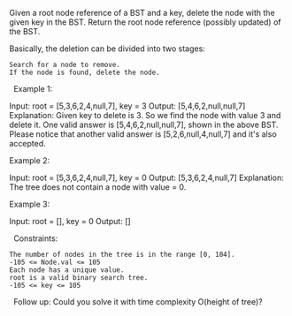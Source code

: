 Given a root node reference of a BST and a key, delete the node with the given key in the BST. Return the root node reference (possibly updated) of the BST.

Basically, the deletion can be divided into two stages:


	Search for a node to remove.
	If the node is found, delete the node.


 
Example 1:

Input: root = [5,3,6,2,4,null,7], key = 3
Output: [5,4,6,2,null,null,7]
Explanation: Given key to delete is 3. So we find the node with value 3 and delete it.
One valid answer is [5,4,6,2,null,null,7], shown in the above BST.
Please notice that another valid answer is [5,2,6,null,4,null,7] and it's also accepted.



Example 2:

Input: root = [5,3,6,2,4,null,7], key = 0
Output: [5,3,6,2,4,null,7]
Explanation: The tree does not contain a node with value = 0.


Example 3:

Input: root = [], key = 0
Output: []


 
Constraints:


	The number of nodes in the tree is in the range [0, 104].
	-105 <= Node.val <= 105
	Each node has a unique value.
	root is a valid binary search tree.
	-105 <= key <= 105


 
Follow up: Could you solve it with time complexity O(height of tree)?
